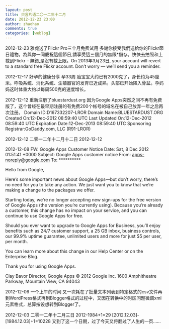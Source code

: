 ```yaml
---
layout: post
title: 只言片语二〇一二年十二月
date: 2012-12-23 23:00
author: zhaohao
comments: true
categories: [weblog]
---
```

2012-12-23 雅虎送了Flickr Pro三个月免费试用
多謝你接受我們送給你的Flickr節日禮物。為與你一同慶祝這個節日,請享受這三個月的無限*儲存。快快去拍照和上載到Flickr – 無錯,是沒有載上限。On 2013年3月23日, your account will revert to a standard free Flickr account. Don’t worry — we’ll send you a reminder.

2012-12-17 好孕的健康分享 孕33周
胎宝宝大约已有2000克了，身长约为45厘米。呼吸系统、消化系统、生殖器官的发育已近成熟。头部已开始降入骨盆。孕妈妈这时体重大约以每周500克的速度增长。

2012-12-12 重新注册了bluestardust.org
因为Google Apps突然之间不再有免费版了，这个曾经在最早期注册的有免费200个帐号的域名在被自己放弃一年之后再次注册。
Domain ID:D167332207-LROR
Domain Name:BLUESTARDUST.ORG
Created On:12-Dec-2012 08:59:40 UTC
Last Updated On:12-Dec-2012 08:59:40 UTC
Expiration Date:12-Dec-2013 08:59:40 UTC
Sponsoring Registrar:GoDaddy.com, LLC (R91-LROR)

2012-12-12 二零一二年十二月十二日 2012-12-12

2012-12-08 
FW: Google Apps Customer Notice
Date: Sat, 8 Dec 2012 01:51:41 +0000
Subject: Google Apps customer notice
From: apps-noreply@google.com
To: **********

Hello from Google,

Here’s some important news about Google Apps—but don’t worry, there’s no need for you to take any action. We just want you to know that we’re making a change to the packages we offer.

Starting today, we’re no longer accepting new sign-ups for the free version of Google Apps (the version you’re currently using). Because you’re already a customer, this change has no impact on your service, and you can continue to use Google Apps for free.

Should you ever want to upgrade to Google Apps for Business, you’ll enjoy benefits such as 24/7 customer support, a 25 GB inbox, business controls, our 99.9% uptime guarantee, unlimited users and more for just $5 per user, per month.

You can learn more about this change in our Help Center or on the Enterprise Blog.

Thank you for using Google Apps.

Clay Bavor
Director, Google Apps
© 2012 Google Inc. 1600 Amphitheatre Parkway, Mountain View, CA 94043

2012-12-06 一个上午的时间 又一次耗在了批量文本列表到特定格式的csv文件再到WordPress格式再到Blogger格式的过程中，又因在转换中的时区问题微调xml元素格式，总算按设想转到Blogger了。

2012-12-03 二零一二年十二月三日
2012-1984+1=29
[2012.12.03]-[1984.12.03]+1=10228
又到了这一个日期，过了今天又将翻过了人生的一页……
